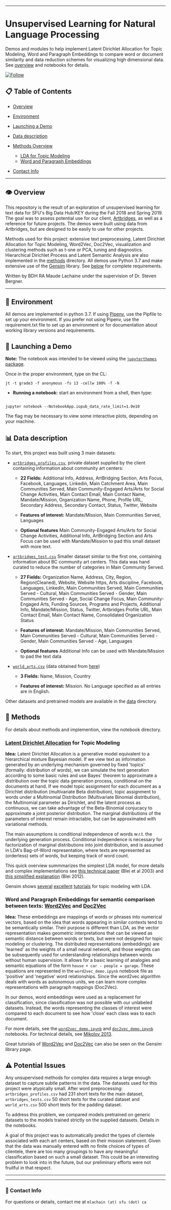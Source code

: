 <hr/>

# Unsupervised Learning for Natural Language Processing

Demos and modules to help implement Latent Dirichlet Allocation for Topic Modeling, Word and Paragraph Embeddings to compare word or document similarity and data reduction schemes for visualizing high dimensional data. See [overview](#view) and notebooks for details.

[![Follow](https://img.shields.io/twitter/follow/maude_ll.svg?style=social&label=Follow)](https://twitter.com/maude_ll)


## :clipboard: Table of Contents

* [Overview](#view)

* [Environment](#env)

* [Launching a Demo](#launch)

* [Data description](#data)

* [Methods Overview](#meth)
   * [LDA for Topic Modeling](#lda)
   * [Word and Paragraph Embeddings](#w2v)
   
* [Contact Info](#fin)   

<hr/>

## :eye: Overview <a name="view"></a>
This repository is the result of an exploration of unsupervised learning for text data for SFU's Big Data Hub/KEY during the Fall 2018 and Spring 2019. The goal was to assess potential use for our client, [Artbridges](http://artbridges.ca/), as well as a reference for future projects. The demos were built using data from Artbridges, but are designed to be easily to use for other projects.

Methods used for this project: extensive text preprocessing, Latent Dirichlet Allocation for Topic Modeling, Word2Vec, Doc2Vec, visualization and clustering methods such as t-sne or PCA, tuning and diagnostics. Hierarchical Dirichlet Process and Latent Semantic Analysis are also implemented in the [methods](notebook_examples/methods/) directory. All demos use Python 3.7 and make extensive use of the [Gensim](https://radimrehurek.com/gensim/) library. See [below](#env) for complete requirements. 

Written by BDH RA Maude Lachaine under the supervision of Dr. Steven Bergner.

<hr/>

## :seedling: Environment <a name="env"></a>

All demos are implemented in python 3.7. If using [Pipenv](https://pipenv.readthedocs.io/en/latest/), use the Pipfile to set up your environment. If you prefer not using Pipenv, use the requirement.txt file to set up an environment or for documentation about working library versions and requirements.

## :rocket: Launching a Demo <a name="launch"></a>

**Note:** The notebook was intended to be viewed using the [`jupyterthemes` package](https://github.com/dunovank/jupyter-themes).

Once in the proper environment, type on the CL:

```unix
jt -t grade3 -f anonymous -fs 13 -cellw 100% -T -N
```

* **Running a notebook:** start an environment from a shell, then type:

```unix

jupyter notebook --NotebookApp.iopub_data_rate_limit=1.0e10

```

The flag may be necessary to view some interactive plots, depending on your machine.



## :bar_chart: Data description <a name="data"></a>

To start, this project was built using 3 main datasets:

   * [`artbridges_profiles.csv`](data/artbridges_profiles.csv), private dataset supplied by the client containing information about community art centers:
      * **22 Fields:** Additional Info, Address, ArtBridging Section, Arts Focus, Facebook, Languages, Linkedin, Main Catchment Area, Main Communities Served, Main Community-Engaged Arts/Arts for Social Change Activities, Main Contact Email, Main Contact Name, Mandate/Mission, Organization Name, Phone, Profile URL, Secondary Address, Secondary Contact, Status, Twitter, Website
      
      * **Features of interest:** Mandate/Mission, Main Communities Served, Languages
      
      * **Optional features** Main Community-Engaged Arts/Arts for Social Change Activities, Additional Info, ArtBridging Section and Arts Focus can be used with Mandate/Mission to pad this small dataset with more text.
      
      
   * [`artbridges_test.csv`](artbridges_test.csv) Smaller dataset similar to the first one, containing information about BC community art centers. This data was hand curated to reduce the number of categories in Main Community Served.
   
      * **27 Fields:** Organization Name, Address, City, Region, Region(Cleaned), Website, Website https, Arts discipline, Facebook, Languages, LinkedIn, Main Communities Served, Main Communities Served - Cultural, Main Communities Served - Gender, Main Communities Served - Age, Social Change Focus, Main Community-Engaged Arts, Funding Sources, Programs and Projects, Additional Info, Mandate/Mission, Status, Twitter, Artbridges Profile URL, Main Contact Email, Main Contact Name, Consolidated Organization Status
   
      * **Features of interest:** Mandate/Mission, Main Communities Served, Main Communities Served - Cultural, Main Communities Served - Gender, Main Communities Served - Age, Languages
      
      * **Optional features** Additional Info can be used with Mandate/Mission to pad the text data
      
   * [`world_arts.csv`](data/world_arts.csv) (data obtained from [here](https://www.icasc.ca/directory))
   
      * **3 Fields:** Name, Mission, Country
      
      * **Features of interest:** Mission. No Language specified as all entries are in English.
      
Other datasets and pretrained models are available in the [data](data/) directory.      
   
## :hammer: Methods<a name="meth"></a>  

For details about methods and implemention, view the notebook directory.

### [Latent Dirichlet Allocation](http://www.jmlr.org/papers/volume3/blei03a/blei03a.pdf) for Topic Modeling <a name="lda"></a>
   
**Idea:** Latent Dirichlet Allocation is a generative model equivalent to a hierarchical mixture Bayesian model. If we view text as information generated by an underlying mechanism governed by fixed 'topics' (formally: distribution of words), we can simulate the text generation according to some basic rules and use Bayes' theorem to approximate a distribution over the topic data generation process, conditional on the documents at hand. If we model topic assignment for each document as a Dirichlet distribution (multivariate Beta distribution), topic assignment to words under a Multinomial Distribution (Multivariate Binomial distribution), the Multinomial parameter as Dirichlet, and the latent process as continuous, we can take advantage of the Beta-Binomial conjucacy to approximate a joint posterior distribution. The marginal distributions of the parameters of interest remain intractable, but can be approximated with variational methods.

The main assumptions is conditional independence of words w.r.t. the underlying generation process. Conditional independence is necessary for factorization of marginal distributions into joint distribution, and is assumed in LDA's Bag-of-Word representation, where texts are represented as (orderless) sets of words, but keeping track of word count.  

This quick overview summmarizes the simplest LDA model, for more details and complex implementations see [this technical paper](http://www.jmlr.org/papers/volume3/blei03a/blei03a.pdf) (Blei et al 2003) and [this simplified explanation](http://www.cs.columbia.edu/~blei/papers/Blei2012.pdf) (Blei 2012).

Gensim shows [several](https://radimrehurek.com/topic_modeling_tutorial/2%20-%20Topic%20Modeling.html) [excellent](https://radimrehurek.com/gensim/models/ldamodel.html) [tutorials](https://radimrehurek.com/gensim/wiki.html) for topic modeling with LDA.
 

### Word and Paragraph Embeddings for semantic comparison between texts: [Word2Vec](https://radimrehurek.com/gensim/models/word2vec.html) and [Doc2Vec](https://radimrehurek.com/gensim/models/doc2vec.html) <a name="w2v"></a>

**Idea:** These embeddings are mappings of words or phrases into numerical vectors, based on the idea that words appearing in similar contexts tend to be semantically similar. Their purpose is different than LDA, as the vector representation makes geometric interpretations that can be viewed as semantic distance between words or texts, but were not designed for topic modeling or clustering. The distributed representations (embeddings) are 'learned' as the weights of a small neural network, and those weights can be subsequently used for understanding relationships between words without human supervision. It allows for a basic learning of analogies and semantic equations of the form `house + car - people = garage`. These equations are represented in the `word2vec_demo.ipynb` notebook file as 'positive' and 'negative' word relationships. Since the word2vec algorithm deals with words as autonomous units, we can learn more complex representations with paragraph mappings (Doc2Vec). 

In our demos, word embeddings were used as a replacement for classification, since classification was not possible with our unlabeled datasets. Instead, the words representing the classes of interest were compared to each document to see how 'close' each class was to each document.

For more details, see the [`word2vec_demo.ipynb`](notebook_examples/word2vec_demo.ipynb) and [`doc2vec_demo.ipynb`](notebook_examples/doc2vec_demo.ipynb) notebooks. For technical details, see [Mikolov 2013](https://papers.nips.cc/paper/5021-distributed-representations-of-words-and-phrases-and-their-compositionality.pdf).

Great tutorials of [Word2Vec](https://radimrehurek.com/gensim/models/word2vec.html) and [Doc2Vec](https://github.com/RaRe-Technologies/gensim/blob/develop/docs/notebooks/doc2vec-lee.ipynb) can also be seen on the Gensim library page.


## :warning: Potential Issues

Any unsupervised methods for complex data requires a large enough dataset to capture subtle patterns in the data. The datasets used for this project were atypically small. After word preprocessing: `artbridges_profiles.csv` had 231 short texts for the main dataset, `artbridges_tests.csv` 50 short texts for the curated dataset and `world_arts.csv` 500 short texts for the padding dataset.

To address this problem, we compared models pretrained on generic datasets to the models trained strictly on the supplied datasets. Details in the notebooks.

A goal of this project was to automatically predict the types of clientele associated with each art centers, based on their mission statement. Given that the data was manually entered with no finite choices of types of clientele, there are too many groupings to have any meaningful classification based on such a small dataset. This could be an interesting problem to look into in the future, but our preliminary efforts were not fruitful in that respect.

<hr/>
<hr/>

###  :space_invader: Contact Info <a name="fin"></a>

For questions or details, contact me at `mlachain (at) sfu (dot) ca`

